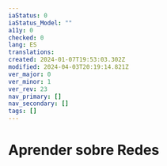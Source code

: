 ```yaml
---
iaStatus: 0
iaStatus_Model: ""
a11y: 0
checked: 0
lang: ES
translations: 
created: 2024-01-07T19:53:03.302Z
modified: 2024-04-03T20:19:14.821Z
ver_major: 0
ver_minor: 1
ver_rev: 23
nav_primary: []
nav_secondary: []
tags: []
---
```

# Aprender sobre Redes
